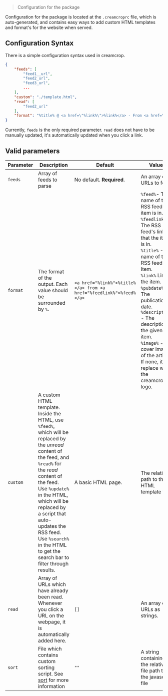 > Configuration for the package

Configuration for the package is located at the `.creamcroprc` file, 
which is auto-generated, and contains easy ways to add custom HTML templates
and format's for the website when served.

## Configuration Syntax

There is a simple configuration syntax used in creamcrop.

```JSON
{
    "feeds": [
        "feed1__url",
        "feed2_url",
        "feed3_url",
        ...
    ],
    "custom": "./template.html",
    "read": [
        "feed2_url"
    ],
    "format": "%title% @ <a href=\"%link%\">%link%</a> - From <a href=\"%feedlink%\">%feed%</a>. Published at %pubdate%",
}
```

Currently, `feeds` is the only required parameter. `read` does not have to be manually updated, it's automatically updated when you click a link.

## Valid parameters

| Parameter | Description | Default | Values |
| --------- | ----------- | ------- | ------ |
|  `feeds`  | Array of feeds to parse | No default. **Required**. | An array of URLs to feeds |
| `format` | The format of the output. Each value should be surrounded by `%`. | `<a href="%link%">%title%</a> from <a href="%feedlink%">%feed%</a>` | `%feed%`- The name of the RSS feed the item is in. <br> `%feedlink%` - The RSS feed's link that the item is in. <br> `%title%` - The name of the RSS feed Item. <br> `%link%` Link to the item. <br> `%pubdate%` - The publication date. <br> `%description%` - The description of the given item. <br> `%image%` - The cover image of the article. If none, it will replace with the creamcrop logo. |
| `custom` | A custom HTML template. Inside the HTML, use `%feed%`, which will be replaced by the _unread_ content of the feed, and `%read%` for the _read_ content of the feed. Use `%update%` in the HTML, which will be replaced by a script that auto-updates the RSS feed. Use `%search%` in the HTML to get the search bar to filter through results. |  A basic HTML page. | The relative path to the HTML template file |
| `read` | Array of URLs which have already been read. Whenever you click a URL on the webpage, it is automatically added here. | `[]` | An array of URLs as strings. |
| `sort` | File which contains custom sorting script. See [sort](sort.md) for more information | `""` | A string containing the relative file path to the javascript file | 